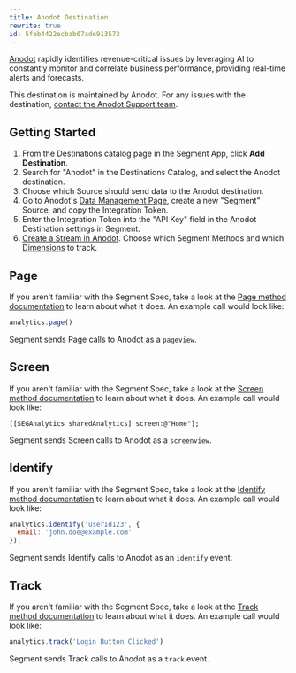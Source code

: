 ```yaml
---
title: Anodot Destination
rewrite: true
id: 5feb4422ecbab07ade913573
---
```

[Anodot](https://www.anodot.com/?utm_source=segmentio&utm_medium=docs&utm_campaign=partners) rapidly identifies revenue-critical issues by leveraging AI to constantly monitor and correlate business performance, providing real-time alerts and forecasts.

This destination is maintained by Anodot. For any issues with the destination, [contact the Anodot Support team](mailto:support@anodot.com).

## Getting Started



1. From the Destinations catalog page in the Segment App, click **Add Destination**.
2. Search for "Anodot" in the Destinations Catalog, and select the Anodot destination.
3. Choose which Source should send data to the Anodot destination.
4. Go to Anodot's [Data Management Page](https://app.anodot.com/#!/r/bc/data-manager), create a new "Segment" Source, and copy the Integration Token.
5. Enter the Integration Token into the "API Key" field in the Anodot Destination settings in Segment.
6. [Create a Stream in Anodot](https://support.anodot.com/hc/en-us/articles/360018508380-Segment-Integration). Choose which Segment Methods and which [Dimensions](https://support.anodot.com/hc/en-us/articles/360009537879-Mapping-Dimensions-to-Measures-BETA-) to track.

## Page

If you aren't familiar with the Segment Spec, take a look at the [Page method documentation](/docs/connections/spec/page/) to learn about what it does. An example call would look like:

```js
analytics.page()
```

Segment sends Page calls to Anodot as a `pageview`.

## Screen

If you aren't familiar with the Segment Spec, take a look at the [Screen method documentation](/docs/connections/spec/screen/) to learn about what it does. An example call would look like:

``` obj-c
[[SEGAnalytics sharedAnalytics] screen:@"Home"];
```

Segment sends Screen calls to Anodot as a `screenview`.

## Identify

If you aren't familiar with the Segment Spec, take a look at the [Identify method documentation](/docs/connections/spec/identify/) to learn about what it does. An example call would look like:

```js
analytics.identify('userId123', {
  email: 'john.doe@example.com'
});
```

Segment sends Identify calls to Anodot as an `identify` event.

## Track

If you aren't familiar with the Segment Spec, take a look at the [Track method documentation](/docs/connections/spec/track/) to learn about what it does. An example call would look like:

```js
analytics.track('Login Button Clicked')
```

Segment sends Track calls to Anodot as a `track` event.
